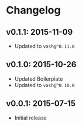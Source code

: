 # Changelog

## v0.1.1: 2015-11-09

- Updated to `vash@^0.11.0`

## v0.1.0: 2015-10-26

- Updated Boilerplate
- Updated to `vash@^0.10.0`

## v0.0.1: 2015-07-15

- Initial release
